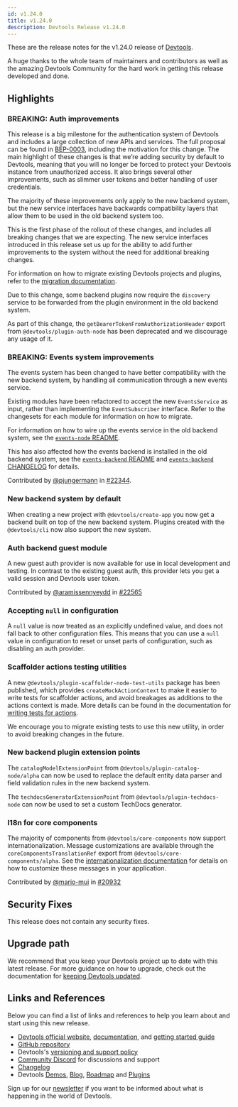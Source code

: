 ```yaml
---
id: v1.24.0
title: v1.24.0
description: Devtools Release v1.24.0
---
```


These are the release notes for the v1.24.0 release of [Devtools](https://devtools.khulnasoft.com/).

A huge thanks to the whole team of maintainers and contributors as well as the amazing Devtools Community for the hard work in getting this release developed and done.

## Highlights

### BREAKING: Auth improvements

This release is a big milestone for the authentication system of Devtools and includes a large collection of new APIs and services. The full proposal can be found in [BEP-0003](https://github.com/khulnasoft/devtools/blob/master/beps/0003-auth-architecture-evolution/README.md), including the motivation for this change. The main highlight of these changes is that we’re adding security by default to Devtools, meaning that you will no longer be forced to protect your Devtools instance from unauthorized access. It also brings several other improvements, such as slimmer user tokens and better handling of user credentials.

The majority of these improvements only apply to the new backend system, but the new service interfaces have backwards compatibility layers that allow them to be used in the old backend system too.

This is the first phase of the rollout of these changes, and includes all breaking changes that we are expecting. The new service interfaces introduced in this release set us up for the ability to add further improvements to the system without the need for additional breaking changes.

For information on how to migrate existing Devtools projects and plugins, refer to the [migration documentation](https://devtools.khulnasoft.com/docs/tutorials/auth-service-migration).

Due to this change, some backend plugins now require the `discovery` service to be forwarded from the plugin environment in the old backend system.

As part of this change, the `getBearerTokenFromAuthorizationHeader` export from `@devtools/plugin-auth-node` has been deprecated and we discourage any usage of it.

### BREAKING: Events system improvements

The events system has been changed to have better compatibility with the new backend system, by handling all communication through a new events service.

Existing modules have been refactored to accept the new `EventsService` as input, rather than implementing the `EventSubscriber` interface. Refer to the changesets for each module for information on how to migrate.

For information on how to wire up the events service in the old backend system, see the [`events-node` README](https://github.com/khulnasoft/devtools/tree/master/plugins/events-node#legacy-backend-system).

This has also affected how the events backend is installed in the old backend system, see the [`events-backend` README](https://github.com/khulnasoft/devtools/tree/master/plugins/events-backend#legacy-backend-system) and [`events-backend` CHANGELOG](https://github.com/khulnasoft/devtools/blob/master/plugins/events-backend/CHANGELOG.md#030) for details.

Contributed by [@pjungermann](https://github.com/pjungermann) in [#22344](https://github.com/khulnasoft/devtools/pull/22344).

### New backend system by default

When creating a new project with `@devtools/create-app` you now get a backend built on top of the new backend system. Plugins created with the `@devtools/cli` now also support the new system.

### Auth backend guest module

A new guest auth provider is now available for use in local development and testing. In contrast to the existing guest auth, this provider lets you get a valid session and Devtools user token.

Contributed by [@aramissennyeydd](https://github.com/aramissennyeydd) in [#22565](https://github.com/khulnasoft/devtools/pull/22565)

### Accepting `null` in configuration

A `null` value is now treated as an explicitly undefined value, and does not fall back to other configuration files. This means that you can use a `null` value in configuration to reset or unset parts of configuration, such as disabling an auth provider.

### Scaffolder actions testing utilities

A new `@devtools/plugin-scaffolder-node-test-utils` package has been published, which provides `createMockActionContext` to make it easier to write tests for scaffolder actions, and avoid breakages as additions to the actions context is made. More details can be found in the documentation for [writing tests for actions](https://devtools.khulnasoft.com/docs/features/software-templates/writing-tests-for-actions).

We encourage you to migrate existing tests to use this new utility, in order to avoid breaking changes in the future.

### New backend plugin extension points

The `catalogModelExtensionPoint` from `@devtools/plugin-catalog-node/alpha` can now be used to replace the default entity data parser and field validation rules in the new backend system.

The `techdocsGeneratorExtensionPoint` from `@devtools/plugin-techdocs-node` can now be used to set a custom TechDocs generator.

### I18n for core components

The majority of components from `@devtools/core-components` now support internationalization. Message customizations are available through the `coreComponentsTranslationRef` export from `@devtools/core-components/alpha`. See the [internationalization documentation](https://devtools.khulnasoft.com/docs/plugins/internationalization/#for-an-application-developer-overwrite-plugin-messages) for details on how to customize these messages in your application.

Contributed by [@mario-mui](https://github.com/mario-mui) in [#20932](https://github.com/khulnasoft/devtools/pull/20932)

## Security Fixes

This release does not contain any security fixes.

## Upgrade path

We recommend that you keep your Devtools project up to date with this latest release. For more guidance on how to upgrade, check out the documentation for [keeping Devtools updated](https://devtools.khulnasoft.com/docs/getting-started/keeping-devtools-updated).

## Links and References

Below you can find a list of links and references to help you learn about and start using this new release.

- [Devtools official website](https://devtools.khulnasoft.com/), [documentation](https://devtools.khulnasoft.com/docs/), and [getting started guide](https://devtools.khulnasoft.com/docs/getting-started/)
- [GitHub repository](https://github.com/khulnasoft/devtools)
- Devtools's [versioning and support policy](https://devtools.khulnasoft.com/docs/overview/versioning-policy)
- [Community Discord](https://discord.gg/devtools-687207715902193673) for discussions and support
- [Changelog](https://github.com/khulnasoft/devtools/tree/master/docs/releases/v1.24.0-changelog.md)
- Devtools [Demos](https://devtools.khulnasoft.com/demos), [Blog](https://devtools.khulnasoft.com/blog), [Roadmap](https://devtools.khulnasoft.com/docs/overview/roadmap) and [Plugins](https://devtools.khulnasoft.com/plugins)

Sign up for our [newsletter](https://info.devtools.spotify.com/newsletter_subscribe) if you want to be informed about what is happening in the world of Devtools.
